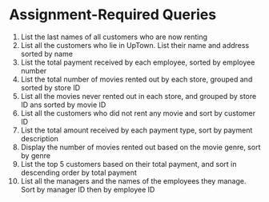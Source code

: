 # Assignment-Required Queries

1. List the last names of all customers who are now renting
2. List all the customers who lie in UpTown. List their name and address sorted by name
3. List the total payment received by each employee, sorted by employee number
4. List the total number of movies rented out by each store, grouped and sorted by store ID
5. List all the movies never rented out in each store, and grouped by store ID ans sorted by movie ID
6. List all the customers who did not rent any movie and sort by customer ID
7. List the total amount received by each payment type, sort by payment description
8. Display the number of movies rented out based on the movie genre, sort by genre
9. List the top 5 customers based on their total payment, and sort in descending order by total payment
10. List all the managers and the names of the employees they manage. Sort by manager ID then by employee ID